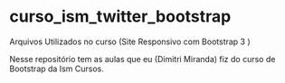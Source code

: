 # curso_ism_twitter_bootstrap

Arquivos Utilizados no curso (Site Responsivo com Bootstrap  3 ) 

Nesse repositório tem as aulas que eu (Dimitri Miranda) fiz do curso de Bootstrap da Ism Cursos.
